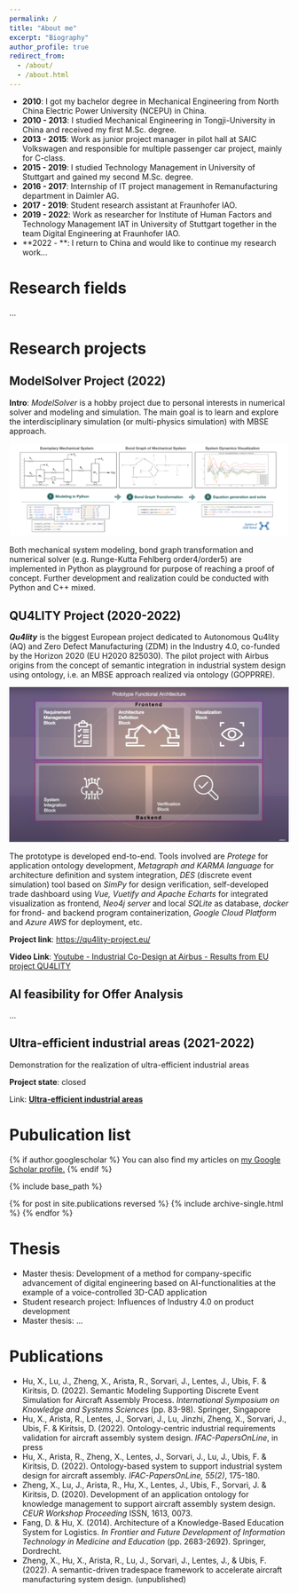 ```yaml
---
permalink: /
title: "About me"
excerpt: "Biography"
author_profile: true
redirect_from: 
  - /about/
  - /about.html
---
```


- **2010**: I got my bachelor degree in Mechanical Engineering from North China Electric Power University (NCEPU) in China.
- **2010 - 2013**: I studied Mechanical Engineering in Tongji-University in China and received my first M.Sc. degree.
- **2013 - 2015**: Work as junior project manager in pilot hall at SAIC Volkswagen and responsible for multiple passenger car project, mainly for C-class.
- **2015 - 2019**: I studied Technology Management in University of Stuttgart and gained my second M.Sc. degree.
- **2016 - 2017**: Internship of IT project management in Remanufacturing department in Daimler AG.
- **2017 - 2019**: Student research assistant at Fraunhofer IAO.
- **2019 - 2022**: Work as researcher for Institute of Human Factors and Technology Management IAT in University of Stuttgart together in the team Digital Engineering at Fraunhofer IAO.
- **2022 - **: I return to China and would like to continue my research work...

# Research fields

...

# Research projects

## ModelSolver Project (2022)

**Intro**: *ModelSolver* is a hobby project due to personal interests in numerical solver and modeling and simulation. The main goal is to learn and explore the interdisciplinary simulation (or multi-physics simulation) with MBSE approach.

![model-solver](model-solver.png)

Both mechanical system modeling, bond graph transformation and numerical solver (e.g. Runge-Kutta Fehlberg order4/order5) are implemented in Python as playground for purpose of reaching a proof of concept. Further development and realization could be conducted with Python and C++ mixed.



## QU4LITY Project (2020-2022)

***Qu4lity*** is the biggest European project dedicated to Autonomous Qu4lity (AQ) and Zero Defect Manufacturing (ZDM) in the Industry 4.0, co-funded by the Horizon 2020 (EU H2020 825030). The pilot project with Airbus origins from the concept of semantic integration in industrial system design using ontology, i.e. an MBSE approach realized via ontology (GOPPRRE).

![asdf](airbus-demo.png)

The prototype is developed end-to-end. Tools involved are *Protege* for application ontology development, *Metagraph and KARMA language* for architecture definition and system integration, *DES* (discrete event simulation) tool based on *SimPy* for design verification, self-developed trade dashboard using *Vue, Vuetify and Apache Echarts* for integrated visualization as frontend, *Neo4j server* and local *SQLite* as database, *docker* for frond- and backend program containerization, *Google Cloud Platform* and *Azure AWS* for deployment, etc.

**Project link**: https://qu4lity-project.eu/

**Video Link**: [Youtube - Industrial Co-Design at Airbus - Results from EU project QU4LITY](https://www.youtube.com/watch?v=kl_Kg-8DOSA)



## AI feasibility for Offer Analysis

...





## Ultra-efficient industrial areas (2021-2022)

Demonstration for the realization of ultra-efficient industrial areas

**Project state**: closed

Link: [**Ultra-efficient industrial areas**](https://www.engineering-produktion.iao.fraunhofer.de/de/forschung/ultraeffizienz4industriegebiete.html)



# Pubulication list

{% if author.googlescholar %}
  You can also find my articles on <u><a href="{{author.googlescholar}}">my Google Scholar profile</a>.</u>
{% endif %}

{% include base_path %}

{% for post in site.publications reversed %}
  {% include archive-single.html %}
{% endfor %}

# Thesis

- Master thesis: Development of a method for company-specific advancement of digital engineering based on AI-functionalities at the example of a voice-controlled 3D-CAD application
- Student research project: Influences of Industry 4.0 on product development
- Master thesis: ...

# Publications

- Hu, X., Lu, J., Zheng, X., Arista, R., Sorvari, J., Lentes, J., Ubis, F. & Kiritsis, D. (2022).  Semantic Modeling Supporting Discrete Event Simulation for Aircraft Assembly Process. <i>International Symposium on Knowledge and Systems Sciences </i> (pp. 83-98). Springer, Singapore
- Hu, X., Arista, R., Lentes, J., Sorvari, J., Lu, Jinzhi, Zheng, X., Sorvari, J., Ubis, F. & Kiritsis, D. (2022). Ontology-centric industrial requirements validation for aircraft assembly system design. <i>IFAC-PapersOnLine</i>, in press
- Hu, X., Arista, R., Zheng, X., Lentes, J., Sorvari, J., Lu, J., Ubis, F. & Kiritsis, D. (2022). Ontology-based system to support industrial system design for aircraft assembly. <i>IFAC-PapersOnLine, 55(2)</i>, 175-180.
- Zheng, X., Lu, J., Arista, R., Hu, X., Lentes, J., Ubis, F., Sorvari, J. & Kiritsis, D. (2020). Development of an application ontology for knowledge management to support aircraft assembly system design. *CEUR Workshop Proceeding* ISSN, 1613, 0073.
- Fang, D. & Hu, X. (2014). Architecture of a Knowledge-Based Education System for Logistics. *In Frontier and Future Development of Information Technology in Medicine and Education* (pp. 2683-2692). Springer, Dordrecht.
- Zheng, X., Hu, X., Arista, R., Lu, J., Sorvari, J., Lentes, J., & Ubis, F. (2022). A semantic-driven tradespace framework to accelerate aircraft manufacturing system design. (unpublished)


